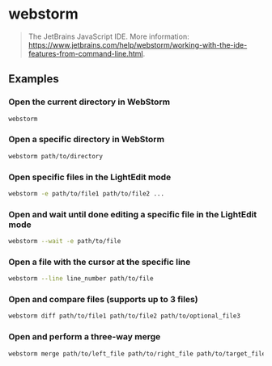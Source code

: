 # webstorm

> The JetBrains JavaScript IDE. More information: <https://www.jetbrains.com/help/webstorm/working-with-the-ide-features-from-command-line.html>.

## Examples

### Open the current directory in WebStorm

```bash
webstorm
```

### Open a specific directory in WebStorm

```bash
webstorm path/to/directory
```

### Open specific files in the LightEdit mode

```bash
webstorm -e path/to/file1 path/to/file2 ...
```

### Open and wait until done editing a specific file in the LightEdit mode

```bash
webstorm --wait -e path/to/file
```

### Open a file with the cursor at the specific line

```bash
webstorm --line line_number path/to/file
```

### Open and compare files (supports up to 3 files)

```bash
webstorm diff path/to/file1 path/to/file2 path/to/optional_file3
```

### Open and perform a three-way merge

```bash
webstorm merge path/to/left_file path/to/right_file path/to/target_file
```

